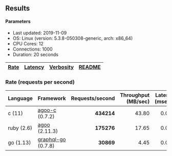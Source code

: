 ## Results

<!-- Result from here -->

#### Parameters
- Last updated: 2019-11-09
- OS: Linux (version: 5.3.8-050308-generic, arch: x86_64)
- CPU Cores: 12
- Connections: 1000
- Duration: 20 seconds

| [Rate](rates.md) | [Latency](latency.md) | [Verbosity](verbosity.md) | [README](README.md) |
| ---------------- | --------------------- | ------------------------- | ------------------- |

### Rate (requests per second)
| Language | Framework | Requests/second | Throughput (MB/sec) | Latency (msecs) | Verbosity |
| -------------------| ---------------------- | ---------------:| -------------------:| ------:| -----:|
| c (11) | [agoo-c](github.com/ohler55/agoo-c) (0.7.2) | **434214** | 43.80 | 0.029 | 345 |
| ruby (2.6) | [agoo](github.com/ohler55/agoo) (2.11.3) | **175276** | 17.65 | 0.028 | 107 |
| go (1.13) | [graphql-go](https://github.com/graphql-go/graphql) (0.7.8) | **30869** | 4.45 | 0.084 | 392 |
<!-- Result till here -->

